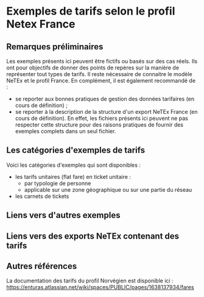 # Exemples de tarifs selon le profil Netex France

## Remarques préliminaires

Les exemples présents ici peuvent être fictifs ou basés sur des cas réels.
Ils ont pour objectifs de donner des points de repères sur la manière de représenter tout types de tarifs. Il reste nécessaire 
de connaitre le modèle NeTEx et le profil France.
En complément, il est également recommandé de :
- se reporter aux bonnes pratiques de gestion des données tarifaires (en cours de définition) ;
- se reporter à la description de la structure d'un export NeTEx France (en cours de définition). En effet, les fichiers présents ici peuvent ne pas respecter cette structure pour des raisons pratiques de fournir des exemples complets dans un seul fichier.


## Les catégories d'exemples de tarifs

Voici les catégories d'exemples qui sont disponibles :
- les tarifs unitaires (flat fare) en ticket unitaire : 
  - par typologie de personne
  - applicable sur une zone géographique ou sur une partie du réseau
- les carnets de tickets 


## Liens vers d'autres exemples


## Liens vers des exports NeTEx contenant des tarifs


## Autres références 

La documentation des tarifs du profil Norvégien est disponible ici : https://enturas.atlassian.net/wiki/spaces/PUBLIC/pages/1638137934/fares
